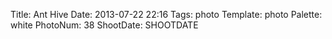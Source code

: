 Title: Ant Hive
Date: 2013-07-22 22:16
Tags: photo
Template: photo
Palette: white
PhotoNum: 38
ShootDate: SHOOTDATE
